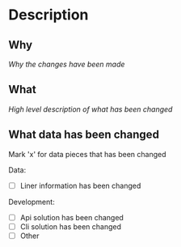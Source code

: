 # Description

## Why

*Why the changes have been made*

## What

*High level description of what has been changed*

## What data has been changed

Mark 'x' for data pieces that has been changed

Data:

- [ ] Liner information has been changed

Development:

- [ ] Api solution has been changed
- [ ] Cli solution has been changed
- [ ] Other
